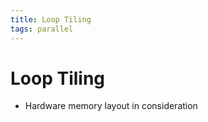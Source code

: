 ```yaml
---
title: Loop Tiling
tags: parallel
---
```


# Loop Tiling
- Hardware memory layout in consideration



























